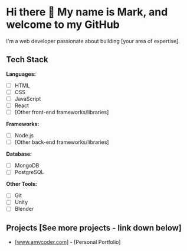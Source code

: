 # Hi there 👋 My name is Mark, and welcome to my GitHub

I'm a web developer passionate about building [your area of expertise].

## Tech Stack

**Languages:**
- [ ] HTML
- [ ] CSS
- [ ] JavaScript
- [ ] React
- [ ] [Other front-end frameworks/libraries]

**Frameworks:**
- [ ] Node.js
- [ ] [Other back-end frameworks/libraries]

**Database:**
- [ ] MongoDB
- [ ] PostgreSQL

**Other Tools:**
- [ ] Git
- [ ] Unity
- [ ] Blender

## Projects [See more projects - link down below]

- [www.amvcoder.com] - [Personal Portfolio]

